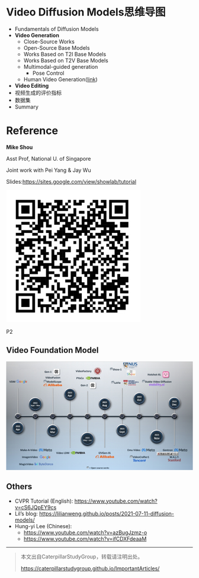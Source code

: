 # Video Diffusion Models思维导图

- Fundamentals of Diffusion Models
- **Video Generation**
    - Close-Source Works
    - Open-Source Base Models
    - Works Based on T2I Base Models
    - Works Based on T2V Base Models
    - Multimodal-guided generation
        - Pose Control
    - Human Video Generation([link](../HumanVideoGeneration.md))
- **Video Editing**
- 视频生成的评价指标
- 数据集
- Summary


# Reference

**Mike Shou**   

Asst Prof, National U. of Singapore   

Joint work with Pei Yang & Jay Wu   

Slides:<https://sites.google.com/view/showlab/tutorial> 

![](../assets/08-001.png)


P2  
## Video Foundation Model  

![](../assets/08-01.png)


## Others

 - CVPR Tutorial (English): <https://www.youtube.com/watch?v=cS6JQpEY9cs>   
 - Lil’s blog: <https://lilianweng.github.io/posts/2021-07-11-diffusion-models/>   
 - Hung-yi Lee (Chinese):    
    - <https://www.youtube.com/watch?v=azBugJzmz-o>   
    - <https://www.youtube.com/watch?v=ifCDXFdeaaM>   

---------------------------------------
> 本文出自CaterpillarStudyGroup，转载请注明出处。
>
> https://caterpillarstudygroup.github.io/ImportantArticles/